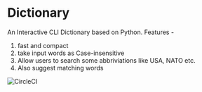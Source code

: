 # Dictionary
An Interactive CLI Dictionary based on Python.
Features - 
  1. fast and compact 
  2. take input words as Case-insensitive
  3. Allow users to search some abbriviations like USA, NATO etc.
  4. Also suggest matching words
  
![CircleCI](https://img.shields.io/circleci/build/github/k4kratik/Dictionary/circleci-project-setup)
